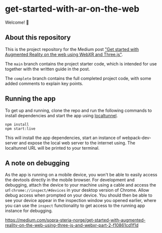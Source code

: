 # get-started-with-ar-on-the-web

Welcome! 👋

## About this repository

This is the project repository for the Medium post ["Get started with Augmented Reality on the web using WebXR and Three.js"](https://medium.com/sopra-steria-norge/get-started-with-augmented-reality-on-the-web-using-three-js-and-webxr-part-1-8b07757fc23a).

The `main` branch contains the project starter code, which is intended for use together with the written guide in the post.

The `complete` branch contains the full completed project code, with some added comments to explain key points.

## Running the app

To get up and running, clone the repo and run the following commands to install dependencies and start the app using [localtunnel](https://github.com/localtunnel/localtunnel).

    npm install
    npm start:live

This will install the app dependencies, start an instance of webpack-dev-server and expose the local web server to the internet using. The localtunnel URL will be printed to your terminal.

## A note on debugging

As the app is running on a mobile device, you won't be able to easily access the devtools directly in the mobile browser. For development and debugging, attach the device to your machine using a cable and access the url `chrome://inspect/#devices` in your desktop version of Chrome. Allow debug access when prompted on your device. You should then be able to see your device appear in the inspection window you opened earlier, where you can use the `inspect` functionality to get access to the running app instance for debugging.


https://medium.com/sopra-steria-norge/get-started-with-augmented-reality-on-the-web-using-three-js-and-webxr-part-2-f10861cd1f1d